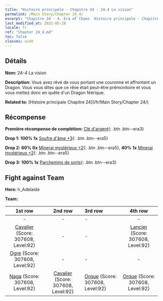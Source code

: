 ```yaml
---
title: "Histoire principale - Chapitre 24 - 24-4 La vision"
permalink: /Main Story/Chapter 24_4/
excerpt: "Chapitre 24 - 4. Era of Chaos  Histoire principale - Chapitre 24_4. 24-4 La vision"
last_modified_at: 2021-05-28
locale: fr
ref: "Chapter 24_4.md"
toc: false
classes: wide
---
```


## Détails

 **Nom:** 24-4 La vision

 **Description:** Vous avez rêvé de vous portant une couronne et affrontant un Dragon. Vous vous dites que ce rêve était peut-être prémonitoire et vous vous mettez donc en quête d'un Dragon féérique.

 **Related to:** [Histoire principale Chapitre 24](/fr/Main Story/Chapter 24/)

## Récompense

 **Première récompense de complétion:** [Clé d'argent](/ItemsFR/con_693/){: .btn .btn--era3}

 **Drop 1:** **100% 1x** [Soufre d'âme +3](/ItemsFR/mat_85/){: .btn .btn--era5}

 **Drop 2:** **60% 0x** [Minerai mystérieux +2](/ItemsFR/mat_75/){: .btn .btn--era5}, **40% 1x** [Minerai mystérieux +2](/ItemsFR/mat_75/){: .btn .btn--era5}

 **Drop 3:** **100% 1x** [Parchemins de sorts](/ItemsFR/con_694/){: .btn .btn--era3}


## Fight against Team
 **Hero:** h_Adelaide

 **Team:**


  | 1st row | 2nd row | 3rd row | 4th row |
  |:----:|:----:|:----|:----:|
  | - | - | - | - |
  | [Cavalier](/fr/units/Cavalier/) (Score: 307608, Level:92)  | - | - | [Lancier](/fr/units/Pikeman/) (Score: 307608, Level:92)  |
  | [Ogre](/fr/units/Ogre/) (Score: 307608, Level:92)  | - | - | - |
  | [Naga](/fr/units/Naga/) (Score: 307608, Level:92)  | [Cavalier](/fr/units/Cavalier/) (Score: 307608, Level:92)  | [Orque](/fr/units/Orc/) (Score: 307608, Level:92)  | [Orque](/fr/units/Orc/) (Score: 307608, Level:92)  |


